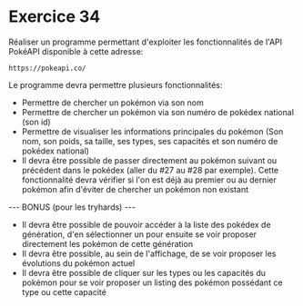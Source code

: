 # Exercice 34

Réaliser un programme permettant d'exploiter les fonctionnalités de l'API PokéAPI disponible à cette adresse: 

```text
https://pokeapi.co/
```

Le programme devra permettre plusieurs fonctionnalités:
* Permettre de chercher un pokémon via son nom
* Permettre de chercher un pokémon via son numéro de pokédex national (son id)
* Permettre de visualiser les informations principales du pokémon (Son nom, son poids, sa taille, ses types, ses capacités et son numéro de pokédex national)
* Il devra être possible de passer directement au pokémon suivant ou précédent dans le pokédex (aller du #27 au #28 par exemple). Cette fonctionnalité devra vérifier si l'on est déjà au premier ou au dernier pokémon afin d'éviter de chercher un pokémon non existant


--- BONUS (pour les tryhards) ---

* Il devra être possible de pouvoir accéder à la liste des pokédex de génération, d'en sélectionner un pour ensuite se voir proposer directement les pokémon de cette génération
* Il devra être possible, au sein de l'affichage, de se voir proposer les évolutions du pokémon actuel
* Il devra être possible de cliquer sur les types ou les capacités du pokémon pour se voir proposer un listing des pokémon possédant ce type ou cette capacité